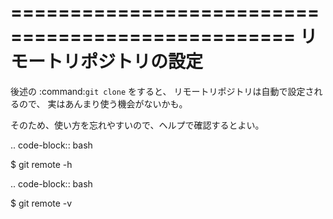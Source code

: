 ==================================================
リモートリポジトリの設定
==================================================

後述の :command:`git clone` をすると、
リモートリポジトリは自動で設定されるので、
実はあんまり使う機会がないかも。

そのため、使い方を忘れやすいので、ヘルプで確認するとよい。

.. code-block:: bash

   $ git remote -h

.. code-block:: bash

   $ git remote -v
